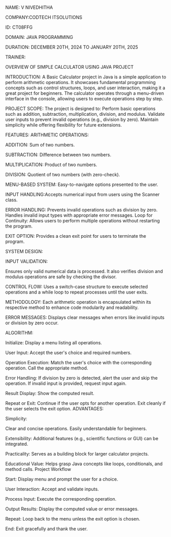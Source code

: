 NAME: V NIVEDHITHA

COMPANY:CODTECH ITSOLUTIONS

ID: CT08FFG

DOMAIN: JAVA PROGRAMMING

DURATION: DECEMBER 20TH, 2024 TO JANUARY 20TH, 2025

TRAINER:


OVERVIEW OF SIMPLE CALCULATOR USING JAVA PROJECT


INTRODUCTION:
A Basic Calculator project in Java is a simple application to perform arithmetic operations. It showcases fundamental programming concepts such as control structures, loops, and user interaction, making it a great project for beginners. The calculator operates through a menu-driven interface in the console, allowing users to execute operations step by step.

PROJECT SCOPE:
The project is designed to: Perform basic operations such as addition, subtraction, multiplication, division, and modulus.
                            Validate user inputs to prevent invalid operations (e.g., division by zero).
                            Maintain simplicity while offering flexibility for future extensions.
                            
FEATURES:
ARITHMETIC OPERATIONS:

ADDITION: Sum of two numbers.

SUBTRACTION: Difference between two numbers.

MULTIPLICATION: Product of two numbers.

DIVISION: Quotient of two numbers (with zero-check).

MENU-BASED SYSTEM: Easy-to-navigate options presented to the user.

INPUT HANDLING:Accepts numerical input from users using the Scanner class.

ERROR HANDLING: Prevents invalid operations such as division by zero.
                Handles invalid input types with appropriate error messages.
                Loop for Continuity:
                Allows users to perform multiple operations without restarting the program.
                
EXIT OPTION: Provides a clean exit point for users to terminate the program.

SYSTEM DESIGN:

INPUT VALIDATION:

Ensures only valid numerical data is processed. It also verifies division and modulus operations are safe by checking the divisor.

CONTROL FLOW:
Uses a switch-case structure to execute selected operations and a while loop to repeat processes until the user exits.

METHODOLOGY:
Each arithmetic operation is encapsulated within its respective method to enhance code modularity and readability.

ERROR MESSAGES:
Displays clear messages when errors like invalid inputs or division by zero occur.

ALGORITHM:

Initialize: Display a menu listing all operations.

User Input: Accept the user's choice and required numbers.

Operation Execution: Match the user's choice with the corresponding operation.
                    Call the appropriate method.
                    
Error Handling: If division by zero is detected, alert the user and skip the operation.
                If invalid input is provided, request input again.
                
Result Display: Show the computed result.

Repeat or Exit: Continue if the user opts for another operation.
                Exit cleanly if the user selects the exit option.
ADVANTAGES:

Simplicity:

Clear and concise operations.
Easily understandable for beginners.

Extensibility:
Additional features (e.g., scientific functions or GUI) can be integrated.

Practicality:
Serves as a building block for larger calculator projects.

Educational Value:
Helps grasp Java concepts like loops, conditionals, and method calls.
Project Workflow

Start:
Display menu and prompt the user for a choice.

User Interaction:
Accept and validate inputs.

Process Input:
Execute the corresponding operation.

Output Results:
Display the computed value or error messages.

Repeat:
Loop back to the menu unless the exit option is chosen.

End:
Exit gracefully and thank the user.
